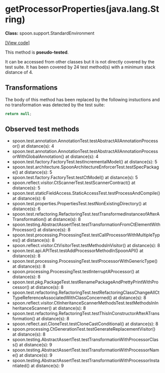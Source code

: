 # getProcessorProperties(java.lang.String)

**Class:** spoon.support.StandardEnvironment

[[View code]](https://github.com/INRIA/spoon/blob/fd878bc71b73fc1da82356eaa6578f760c70f0de/src/main/java//spoon/support/StandardEnvironment.java#L177)

This method is **pseudo-tested**.


It can be accessed from other classes but it is not directly covered by the test suite. 
It has been covered by 24 test method(s) with a minimum stack distance of 4.

## Transformations


The body of this method has been replaced by the following instuctions and no transformation was detected by the test suite:

```Java
return null;
```





## Observed test methods

* spoon.test.annotation.AnnotationTest.testAbstractAllAnnotationProcessor() at distance(s): 4
* spoon.test.annotation.AnnotationTest.testAbstractAllAnnotationProcessorWithGlobalAnnotation() at distance(s): 4
* spoon.test.factory.FactoryTest.testIncrementalModel() at distance(s): 5
* spoon.test.architecture.SpoonArchitectureEnforcerTest.testSpecPackage() at distance(s): 5
* spoon.test.factory.FactoryTest.testCtModel() at distance(s): 5
* spoon.reflect.visitor.CtScannerTest.testScannerContract() at distance(s): 5
* spoon.test.staticFieldAccess.StaticAccessTest.testProcessAndCompile() at distance(s): 6
* spoon.test.properties.PropertiesTest.testNonExistingDirectory() at distance(s): 6
* spoon.test.refactoring.RefactoringTest.testTransformedInstanceofAfterATransformation() at distance(s): 8
* spoon.testing.AbstractAssertTest.testTransformationFromCtElementWithProcessor() at distance(s): 8
* spoon.test.processing.ProcessingTest.testCallProcessorWithMultipleTypes() at distance(s): 8
* spoon.reflect.visitor.CtVisitorTest.testMethodsInVisitor() at distance(s): 8
* spoon.test.api.APITest.testAddProcessorMethodInSpoonAPI() at distance(s): 8
* spoon.test.processing.ProcessingTest.testProcessorWithGenericType() at distance(s): 8
* spoon.processing.ProcessingTest.testInterruptAProcessor() at distance(s): 8
* spoon.test.pkg.PackageTest.testRenamePackageAndPrettyPrintWithProcessor() at distance(s): 8
* spoon.test.refactoring.RefactoringTest.testRefactoringClassChangeAllCtTypeReferenceAssociatedWithClassConcerned() at distance(s): 8
* spoon.reflect.visitor.CtInheritanceScannerMethodsTest.testMethodsInInheritanceScanner() at distance(s): 8
* spoon.test.refactoring.RefactoringTest.testThisInConstructorAfterATransformation() at distance(s): 8
* spoon.reflect.ast.CloneTest.testCloneCastConditional() at distance(s): 8
* spoon.processing.CtGenerationTest.testGenerateReplacementVisitor() at distance(s): 8
* spoon.testing.AbstractAssertTest.testTransformationWithProcessorClass() at distance(s): 9
* spoon.testing.AbstractAssertTest.testTransformationWithProcessorName() at distance(s): 9
* spoon.testing.AbstractAssertTest.testTransformationWithProcessorInstantiated() at distance(s): 9

